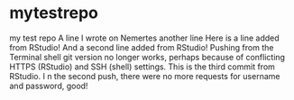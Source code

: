 # mytestrepo
my test repo
A line I wrote on Nemertes
another line
Here is a line added from RStudio! 
And a second line added from RStudio! 
Pushing from the Terminal shell git version no longer works,
perhaps because of conflicting HTTPS (RStudio) and SSH (shell) settings. 
This is the third commit from RStudio. 
I n the second push, there were no more requests for username and password, good!
